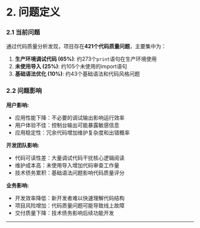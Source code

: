 # 2. 问题定义

### 2.1 当前问题

通过代码质量分析发现，项目存在**421个代码质量问题**，主要集中为：

1. **生产环境调试代码 (65%)**: 约273个`print`语句在生产环境使用
2. **未使用导入 (25%)**: 约105个未使用的import语句
3. **基础语法优化 (10%)**: 约43个基础语法和代码风格问题

### 2.2 问题影响

**用户影响:**
- 应用性能下降：不必要的调试输出影响运行效率
- 用户体验不佳：控制台输出可能暴露敏感信息
- 应用稳定性：冗余代码增加维护复杂度和出错概率

**开发团队影响:**
- 代码可读性差：大量调试代码干扰核心逻辑阅读
- 维护成本高：未使用导入增加代码审查工作量
- 技术债务累积：基础语法问题影响代码质量评分

**业务影响:**
- 开发效率降低：新开发者难以快速理解代码结构
- 项目风险增加：代码质量问题可能导致线上故障
- 交付质量下降：技术债务影响后续功能开发

---
